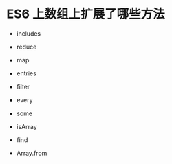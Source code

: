 # ES6 上数组上扩展了哪些方法

- includes
- reduce
- map
- entries
- filter
- every
- some

- isArray
- find
- Array.from
